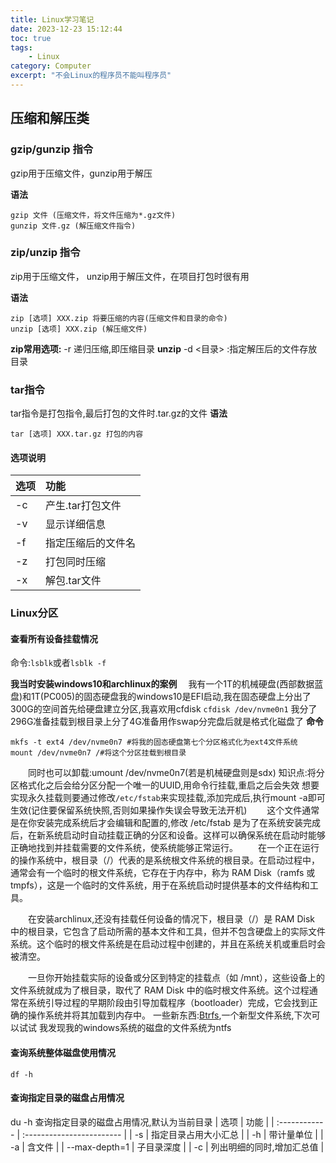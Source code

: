 ```yaml
---
title: Linux学习笔记
date: 2023-12-23 15:12:44
toc: true
tags:
    - Linux
category: Computer
excerpt: "不会Linux的程序员不能叫程序员"
---
```


## 压缩和解压类

### gzip/gunzip 指令

gzip用于压缩文件，gunzip用于解压

**语法**
```
gzip 文件 (压缩文件，将文件压缩为*.gz文件)
gunzip 文件.gz (解压缩文件指令)
```
### zip/unzip 指令

zip用于压缩文件， unzip用于解压文件，在项目打包时很有用

**语法**
```
zip [选项] XXX.zip 将要压缩的内容(压缩文件和目录的命令)
unzip [选项] XXX.zip (解压缩文件)
```
**zip常用选项:**
-r 递归压缩,即压缩目录
**unzip**
-d <目录> :指定解压后的文件存放目录

### tar指令
tar指令是打包指令,最后打包的文件时.tar.gz的文件
**语法**
```
tar [选项] XXX.tar.gz 打包的内容
```
#### 选项说明
| 选项 | 功能               |
| :--- | :----------------- |
| -c   | 产生.tar打包文件   |
| -v   | 显示详细信息       |
| -f   | 指定压缩后的文件名 |
| -z   | 打包同时压缩       |
| -x   | 解包.tar文件       |

### Linux分区

#### 查看所有设备挂载情况

命令:`lsblk`或者`lsblk -f`

**我当时安装windows10和archlinux的案例**
&ensp;&ensp;我有一个1T的机械硬盘(西部数据蓝盘)和1T(PC005)的固态硬盘我的windows10是EFI启动,我在固态硬盘上分出了300G的空间首先给硬盘建立分区,我喜欢用cfdisk
`cfdisk /dev/nvme0n1`
    我分了296G准备挂载到根目录上分了4G准备用作swap分完盘后就是格式化磁盘了
**命令**
```
mkfs -t ext4 /dev/nvme0n7 #将我的固态硬盘第七个分区格式化为ext4文件系统
mount /dev/nvme0n7 /#将这个分区挂载到根目录
```
&emsp;&emsp;同时也可以卸载:umount /dev/nvme0n7(若是机械硬盘则是sdx)
知识点:将分区格式化之后会给分区分配一个唯一的UUID,用命令行挂载,重启之后会失效
想要实现永久挂载则要通过修改`/etc/fstab`来实现挂载,添加完成后,执行mount -a即可生效(记住要保留系统快照,否则如果操作失误会导致无法开机)
&emsp;&emsp;这个文件通常是在你安装完成系统后才会编辑和配置的,修改 /etc/fstab 是为了在系统安装完成后，在新系统启动时自动挂载正确的分区和设备。这样可以确保系统在启动时能够正确地找到并挂载需要的文件系统，使系统能够正常运行。
&emsp;&emsp;在一个正在运行的操作系统中，根目录（/）代表的是系统根文件系统的根目录。在启动过程中，通常会有一个临时的根文件系统，它存在于内存中，称为 RAM Disk（ramfs 或 tmpfs），这是一个临时的文件系统，用于在系统启动时提供基本的文件结构和工具。

&emsp;&emsp;在安装archlinux,还没有挂载任何设备的情况下，根目录（/）是 RAM Disk 中的根目录，它包含了启动所需的基本文件和工具，但并不包含硬盘上的实际文件系统。这个临时的根文件系统是在启动过程中创建的，并且在系统关机或重启时会被清空。

&emsp;&emsp;一旦你开始挂载实际的设备或分区到特定的挂载点（如 /mnt），这些设备上的文件系统就成为了根目录，取代了 RAM Disk 中的临时根文件系统。这个过程通常在系统引导过程的早期阶段由引导加载程序（bootloader）完成，它会找到正确的操作系统并将其加载到内存中。
一些新东西:[Btrfs](https://arch.icekylin.online/guide/advanced/btrfs.html),一个新型文件系统,下次可以试试
我发现我的windows系统的磁盘的文件系统为ntfs

#### 查询系统整体磁盘使用情况

```
df -h
```

#### 查询指定目录的磁盘占用情况
du -h
查询指定目录的磁盘占用情况,默认为当前目录
| 选项          | 功能                      |
| :------------ | :------------------------ |
| -s            | 指定目录占用大小汇总      |
| -h            | 带计量单位                |
| -a            | 含文件                    |
| --max-depth=1 | 子目录深度                |
| -c            | 列出明细的同时,增加汇总值 |